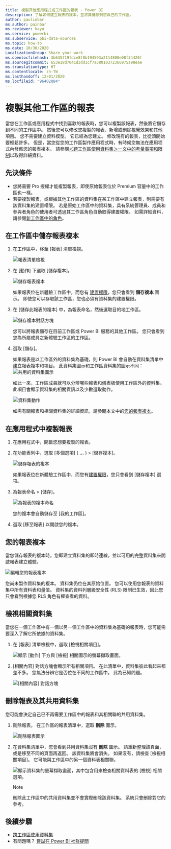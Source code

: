 ```yaml
---
title: 複製其他應用程式或工作區的報表 - Power BI
description: 了解如何建立報表的複本，並將其儲存到您自己的工作區。
author: paulinbar
ms.author: painbar
ms.reviewer: kayu
ms.service: powerbi
ms.subservice: pbi-data-sources
ms.topic: how-to
ms.date: 10/30/2020
LocalizationGroup: Share your work
ms.openlocfilehash: 3b635719fdce8f8b194593a2114808e08f34420f
ms.sourcegitcommit: 653e18d7041d3dd1cf7a38010372366975a98eae
ms.translationtype: HT
ms.contentlocale: zh-TW
ms.lasthandoff: 12/01/2020
ms.locfileid: "96402884"
---
```

# <a name="copy-reports-from-other-workspaces"></a>複製其他工作區的報表

當您在工作區或應用程式中找到喜歡的報表時，您可以複製該報表，然後將它儲存到不同的工作區中。 然後您可以修改您複製的報表、新增或刪除視覺效果和其他項目。 您不需要建立資料模型。 它已經為您建立。 修改現有的報表，比從頭開始要輕鬆許多。 但是，當您從您的工作區製作應用程式時，有時候您無法在應用程式內發佈您的報表複本。 請參閱[＜跨工作區使用資料集＞一文中的考量事項和限制](service-datasets-across-workspaces.md#considerations-and-limitations)以取得詳細資料。

## <a name="prerequisites"></a>先決條件

- 您將需要 Pro 授權才能複製報表，即使原始報表位於 Premium 容量中的工作區也一樣。
- 若要複製報表，或根據其他工作區的資料集在某工作區中建立報表，則需要有該資料集的建置權限。 若是原始工作區中的資料集，具有系統管理員、成員和參與者角色的使用者可透過其工作區角色自動取得建置權限。 如需詳細資料，請參閱[新工作區中的角色](../collaborate-share/service-new-workspaces.md#roles-in-the-new-workspaces)。

## <a name="save-a-copy-of-a-report-in-a-workspace"></a>在工作區中儲存報表複本

1. 在工作區中，移至 [報表] 清單檢視。

    ![報表清單檢視](media/service-datasets-copy-reports/power-bi-report-list-view.png)

1. 在 [動作] 下選取 [儲存複本]。

    ![儲存報表複本](media/service-datasets-copy-reports/power-bi-dataset-save-report-copy.png)

    如果報表位在新體驗工作區中，而您有 [建置權限](service-datasets-build-permissions.md)，您只會看到 **儲存複本** 圖示。 即使您可以存取該工作區，您也必須有資料集的建置權限。

3. 在 [儲存此報表的複本] 中，為報表命名，然後選取目的地工作區。

    ![儲存複本對話方塊](media/service-datasets-copy-reports/power-bi-dataset-save-report.png)

    您可以將報表儲存在目前工作區或 Power BI 服務的其他工作區。 您只會看到您為所屬成員之新體驗工作區的工作區。 
  
4. 選取 [儲存]。

    如果報表是以工作區外的資料集為基礎，則 Power BI 會自動在資料集清單中建立報表複本和項目。 此資料集圖示和工作區資料集的圖示不同： ![共用的資料集圖示](media/service-datasets-discover-across-workspaces/power-bi-shared-dataset-icon.png)
    
    如此一來，工作區成員就可以分辨哪些報表和儀表板使用工作區外的資料集。 此項目會顯示資料集的相關資訊以及少數選取動作。

    ![資料集動作](media/service-datasets-across-workspaces/power-bi-dataset-actions.png)

    如需有關報表和相關資料集的詳細資訊，請參閱本文中的[您的報表複本](#your-copy-of-the-report)。

## <a name="copy-a-report-in-an-app"></a>在應用程式中複製報表

1. 在應用程式中，開啟您想要複製的報表。
2. 在功能表列中，選取 [多個選項] ( **...** ) > [儲存複本]。

    ![儲存報表的複本](media/service-datasets-copy-reports/power-bi-save-copy.png)

    如果報表位在新體驗工作區中，而您有[建置權限](service-datasets-build-permissions.md)，您只會看到 [儲存複本] 選項。

3. 為報表命名 > [儲存]。

    ![為報表的複本命名](media/service-datasets-copy-reports/power-bi-save-report-from-app.png)

    您的複本會自動儲存至 [我的工作區]。

4. 選取 [移至報表] 以開啟您的複本。

## <a name="your-copy-of-the-report"></a>您的報表複本

當您儲存報表的複本時，您即建立資料集的即時連線，並以可用的完整資料集來開啟報表建立體驗。 

![編輯您的報表複本](media/service-datasets-copy-reports/power-bi-edit-report-copy.png)

您尚未製作資料集的複本。 資料集仍位在其原始位置。 您可以使用您報表的資料集中所有資料表和量值。 資料集的資料列層級安全性 (RLS) 限制已生效，因此您只會看到根據您 RLS 角色有權查看的資料。

## <a name="view-related-datasets"></a>檢視相關資料集

當您在一個工作區中有一個以另一個工作區中的資料集為基礎的報表時，您可能需要深入了解它所依據的資料集。

1. 在 [報表] 清單檢視中，選取 [檢視相關項目]。

    ![顯示 [動作] 下方與 [檢視] 相關圖示的螢幕擷取畫面。](media/service-datasets-copy-reports/power-bi-dataset-view-related.png)

1. [相關內容] 對話方塊會顯示所有相關項目。 在此清單中，資料集彼此看起來都差不多。 您無法分辨它是否位在不同的工作區中。 此為已知問題。
 
    ![[相關內容] 對話方塊](media/service-datasets-copy-reports/power-bi-dataset-related.png)

## <a name="delete-a-report-and-its-shared-dataset"></a>刪除報表及其共用資料集

您可能會決定自己已不再需要工作區中的報表和其相關聯的共用資料集。

1. 刪除報表。 在工作區的報表清單中，選取 **刪除** 圖示。

    ![刪除報表圖示](media/service-datasets-across-workspaces/power-bi-datasets-delete-report.png)

2. 在資料集清單中，您會看到共用資料集沒有 **刪除** 圖示。 請重新整理該頁面，或是移至不同的頁面再返回。 該資料集將會消失。 如果沒有，請檢查 [檢視相關項目]。 它可能與工作區中的另一個資料表相關聯。

    ![顯示資料集的螢幕擷取畫面，其中包含用來檢查相關資料表的 [檢視] 相關選項。](media/service-datasets-across-workspaces/power-bi-dataset-view-related-icon.png)

    > [!NOTE]
    > 刪除此工作區中的共用資料集並不會實際刪除該資料集。 系統只會刪除對它的參考。


## <a name="next-steps"></a>後續步驟

- [跨工作區使用資料集](service-datasets-across-workspaces.md)
- 有問題嗎？ [嘗試在 Power BI 社群提問](https://community.powerbi.com/)
